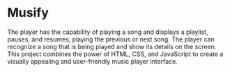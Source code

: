 # Musify
The player has the capability of playing a song and displays a playlist, pauses, and
resumes, playing the previous or next song. The player can recognize a song that is
being played and show its details on the screen. This project combines the power
 of HTML, CSS, and JavaScript to create a visually appealing and user-friendly
music player interface. 
